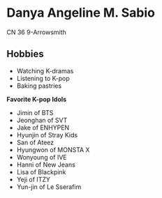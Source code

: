 # Danya Angeline M. Sabio
 CN 36 9-Arrowsmith

## Hobbies
- Watching K-dramas
- Listening to K-pop
- Baking pastries

 **Favorite K-pop Idols**
 - Jimin of BTS
 - Jeonghan of SVT
 - Jake of ENHYPEN
 - Hyunjin of Stray Kids
 - San of Ateez
 - Hyungwon of MONSTA X
 - Wonyoung of IVE
 - Hanni of New Jeans
 - Lisa of Blackpink
 - Yeji of ITZY
 - Yun-jin of Le Sserafim
